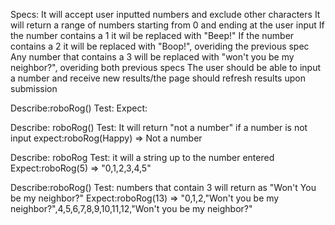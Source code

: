 Specs:
It will accept user inputted numbers and exclude other characters
It will return a range of numbers starting from 0 and ending at the user input
If the number contains a 1 it wil be replaced with "Beep!"
If the number contains a 2 it will be replaced with "Boop!", overiding the previous spec
Any number that contains a 3 will be replaced with "won't you be my neighbor?", overiding both previous specs
The user should be able to input a number and receive new results/the page should refresh results upon submission

Describe:roboRog()
Test:
Expect:


Describe: roboRog()
Test: It will return "not a number" if a number is not input
expect:roboRog(Happy) => Not a number

Describe: roboRog
Test: it will a string up to the number entered
Expect:roboRog(5) => "0,1,2,3,4,5"

Describe:roboRog()
Test: numbers that contain 3 will return as "Won't You be my neighbor?"
Expect:roboRog(13) => "0,1,2,"Won't you be my neighbor?",4,5,6,7,8,9,10,11,12,"Won't you be my neighbor?"